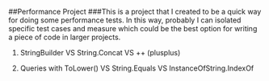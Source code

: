 ##Performance Project
###This is a project that I created to be a quick way for doing some performance tests. In this way, probably I can isolated specific test cases and measure which could be the best option for writing a piece of code in larger projects.

1. StringBuilder VS String.Concat VS ++ (plusplus)

2. Queries with ToLower() VS String.Equals VS InstanceOfString.IndexOf